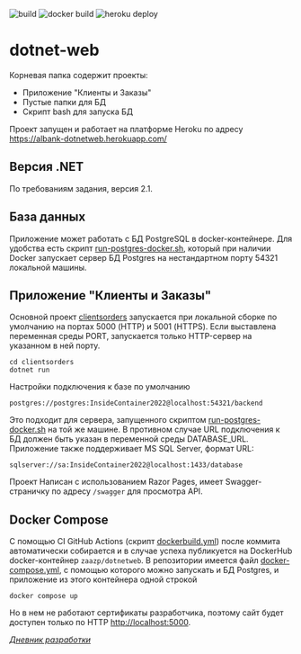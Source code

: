 ![build](https://github.com/saaska/dotnet-web/actions/workflows/build.yml/badge.svg)
![docker build](https://github.com/saaska/dotnet-web/actions/workflows/dockerbuild.yml/badge.svg)
![heroku deploy](https://github.com/saaska/dotnet-web/actions/workflows/herokudeploy.yml/badge.svg)

# dotnet-web

Корневая папка содержит проекты: 
* Приложение "Клиенты и Заказы"
* Пустые папки для БД
* Скрипт bash для запуска БД

Проект запущен и работает на платформе Heroku по адресу https://albank-dotnetweb.herokuapp.com/


## Версия .NET

По требованиям задания, версия 2.1.

## База данных

Приложение может работать с БД PostgreSQL в docker-контейнере. Для удобства есть скрипт
[run-postgres-docker.sh](./run-postgres-docker.sh), который при наличии Docker 
запускает сервер БД Postgres на нестандартном порту 54321 локальной машины.

## Приложение "Клиенты и Заказы"

Основной проект [clientsorders](./clientsorders) запускается при локальной сборке 
по умолчанию на портах 5000 (HTTP) и 5001 (HTTPS). Если выставлена переменная среды
PORT, запускается только HTTP-сервер на указанном в ней порту.

    cd clientsorders
    dotnet run

Настройки подключения к базе по умолчанию 

    postgres://postgres:InsideContainer2022@localhost:54321/backend

Это подходит для сервера, запущенного скриптом [run-postgres-docker.sh](./run-postgres-docker.sh)
на той же машине. В противном случае URL подключения к БД должен быть указан 
в переменной среды DATABASE_URL. Приложение также поддерживает MS SQL Server,
формат URL:

    sqlserver://sa:InsideContainer2022@localhost:1433/database

Проект Написан с использованием Razor Pages, имеет Swagger-страничку по адресу
`/swagger` для просмотра API.


## Docker Compose

С помощью CI GitHub Actions (скрипт [dockerbuild.yml](./.github/workflows/dockerbuild.yml)) 
после коммита автоматически собирается и в случае успеха публикуется на DockerHub 
docker-контейнер `zaazp/dotnetweb`. 
В репозитории имеется файл [docker-compose.yml](./docker-compose.yml),
с помощью которого можно запускать и БД Postgres, и приложение из этого контейнера одной строкой 

    docker compose up

Но в нем не работают сертификаты разработчика, поэтому сайт будет доступен только по HTTP 
[http://localhost:5000](http://localhost:5000).


[*Дневник разработки*](./diary.md)
